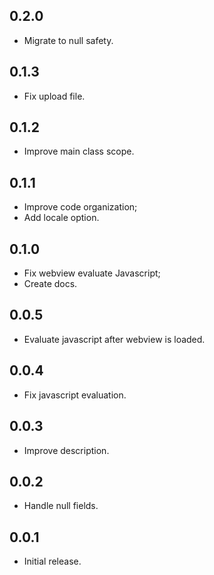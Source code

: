 ## 0.2.0

- Migrate to null safety.

## 0.1.3

- Fix upload file.

## 0.1.2

- Improve main class scope.

## 0.1.1

- Improve code organization;
- Add locale option.

## 0.1.0

- Fix webview evaluate Javascript;
- Create docs.

## 0.0.5

- Evaluate javascript after webview is loaded.

## 0.0.4

- Fix javascript evaluation.

## 0.0.3

- Improve description.

## 0.0.2

- Handle null fields.

## 0.0.1

- Initial release.
